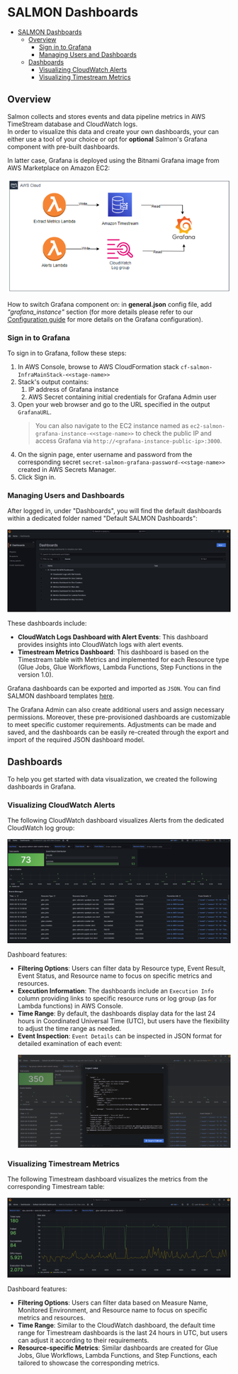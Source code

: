 # SALMON Dashboards

- [SALMON Dashboards](#salmon-dashboards)
  - [Overview ](#overview-)
    - [Sign in to Grafana ](#sign-in-to-grafana-)
    - [Managing Users and Dashboards ](#managing-users-and-dashboards-)
  - [Dashboards](#dashboards)
    - [Visualizing CloudWatch Alerts ](#visualizing-cloudwatch-alerts-)
    - [Visualizing Timestream Metrics ](#visualizing-timestream-metrics-)


##  Overview <a name="overview"></a>

Salmon collects and stores events and data pipeline metrics in AWS TimeStream database and CloudWatch logs.  
In order to visualize this data and create your own dashboards, your can either use a tool of your choice or
opt for **optional** Salmon's Grafana component with pre-built dashboards.

In latter case, Grafana is deployed using the Bitnami Grafana image from AWS Marketplace on Amazon EC2: \
\
    ![Grafana Architecture](images/grafana/grafana-architecture.png "Grafana Architecture") 


How to switch Grafana component on: in **general.json** config file, add *"grafana_instance"* section (for more details please refer to our [Configuration guide](/docs/configuration.md) for more details on the Grafana configuration).


### Sign in to Grafana <a name="sign-in"></a>

To sign in to Grafana, follow these steps:
1. In AWS Console, browse to AWS CloudFormation stack `cf-salmon-InfraMainStack-<<stage-name>>`
2. Stack's output contains:
   1. IP address of Grafana instance
   2. AWS Secret containing initial credentials for Grafana Admin user
3. Open your web browser and go to the URL specified in the output `GrafanaURL`.
    >  You can also navigate to the EC2 instance named as `ec2-salmon-grafana-instance-<<stage-name>>` to check the public IP and access Grafana via `http://<grafana-instance-public-ip>:3000`. 
4. On the signin page, enter username and password from the corresponding secret `secret-salmon-grafana-password-<<stage-name>>` created in AWS Secrets Manager.
5. Click Sign in.

###  Managing Users and Dashboards <a name="managing-users"></a>
After logged in, under "Dashboards", you will find the default dashboards within a dedicated folder named "Default SALMON Dashboards": \
\
    ![Default SALMON Dashboards](images/grafana/grafana-dashboards.png "Default SALMON Dashboards") 

 These dashboards include:
 - **CloudWatch Logs Dashboard with Alert Events**: This dashboard provides insights into CloudWatch logs with alert events.
 - **Timestream Metrics Dashboard**: This dashboard is based on the Timestream table with Metrics and implemented for each Resource type (Glue Jobs, Glue Workflows, Lambda Functions, Step Functions in the version 1.0).

Grafana dashboards can be exported and imported as `JSON`. You can find SALMON dashboard templates [here](../infra_tooling_account/infra_tooling_account/grafana).

The Grafana Admin can also create additional users and assign necessary permissions. Moreover, these pre-provisioned dashboards are customizable to meet specific customer requirements. Adjustments can be made and saved, and the dashboards can be easily re-created through the export and import of the required JSON dashboard model. 

## Dashboards
To help you get started with data visualization, we created the following dashboards in Grafana. 
### Visualizing CloudWatch Alerts <a name="cw-dashboard"></a>
The following CloudWatch dashboard visualizes Alerts from the dedicated CloudWatch log group: \
\
    ![CloudWatch Dashboard](images/grafana/cloudwatch-dashboard.png "CloudWatch Dashboard sample")

Dashboard features:
- **Filtering Options**: Users can filter data by Resource type, Event Result, Event Status, and Resource name to focus on specific metrics and resources.
- **Execution Information**: The dashboards include an `Execution Info` column providing links to specific resource runs or log group (as for Lambda functions) in AWS Console.
- **Time Range**: By default, the dashboards display data for the last 24 hours in Coordinated Universal Time (UTC), but users have the flexibility to adjust the time range as needed. 
- **Event Inspection**: `Event Details` can be inspected in JSON format for detailed examination of each event: \
\
    ![Inspect Value](images/grafana/grafana-inspect-value.png "Inspect Value")


### Visualizing Timestream Metrics <a name="timestream-dashboard"></a>
The following Timestream dashboard visualizes the metrics from the corresponding Timestream table: \
\
    ![Timestream Dashboard](images/grafana/timestream-dashboard.png "Timestream Dashboard sample") 


Dashboard features:
- **Filtering Options**: Users can filter data based on Measure Name, Monitored Environment, and Resource name to focus on specific metrics and resources.
- **Time Range**: Similar to the CloudWatch dashboard, the default time range for Timestream dashboards is the last 24 hours in UTC, but users can adjust it according to their requirements.
- **Resource-specific Metrics**: Similar dashboards are created for Glue Jobs, Glue Workflows, Lambda Functions, and Step Functions, each tailored to showcase the corresponding metrics.